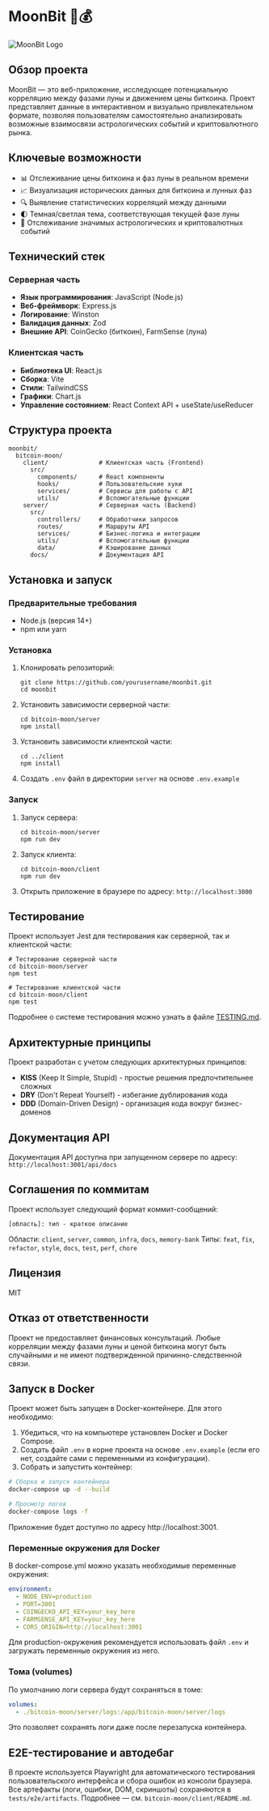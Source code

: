 # MoonBit 🌙💰

![MoonBit Logo](bitcoin-moon/client/public/bitcoin-moon-logo.png)

## Обзор проекта

MoonBit — это веб-приложение, исследующее потенциальную корреляцию между фазами луны и движением цены биткоина. Проект представляет данные в интерактивном и визуально привлекательном формате, позволяя пользователям самостоятельно анализировать возможные взаимосвязи астрологических событий и криптовалютного рынка.

## Ключевые возможности

- 📊 Отслеживание цены биткоина и фаз луны в реальном времени
- 📈 Визуализация исторических данных для биткоина и лунных фаз
- 🔍 Выявление статистических корреляций между данными
- 🌓 Темная/светлая тема, соответствующая текущей фазе луны
- 📅 Отслеживание значимых астрологических и криптовалютных событий

## Технический стек

### Серверная часть

- **Язык программирования**: JavaScript (Node.js)
- **Веб-фреймворк**: Express.js
- **Логирование**: Winston
- **Валидация данных**: Zod
- **Внешние API**: CoinGecko (биткоин), FarmSense (луна)

### Клиентская часть

- **Библиотека UI**: React.js
- **Сборка**: Vite
- **Стили**: TailwindCSS
- **Графики**: Chart.js
- **Управление состоянием**: React Context API + useState/useReducer

## Структура проекта

```
moonbit/
  bitcoin-moon/
    client/              # Клиентская часть (Frontend)
      src/
        components/      # React компоненты
        hooks/           # Пользовательские хуки
        services/        # Сервисы для работы с API
        utils/           # Вспомогательные функции
    server/              # Серверная часть (Backend)
      src/
        controllers/     # Обработчики запросов
        routes/          # Маршруты API
        services/        # Бизнес-логика и интеграции
        utils/           # Вспомогательные функции
        data/            # Кэширование данных
      docs/              # Документация API
```

## Установка и запуск

### Предварительные требования

- Node.js (версия 14+)
- npm или yarn

### Установка

1. Клонировать репозиторий:
   ```
   git clone https://github.com/yourusername/moonbit.git
   cd moonbit
   ```

2. Установить зависимости серверной части:
   ```
   cd bitcoin-moon/server
   npm install
   ```

3. Установить зависимости клиентской части:
   ```
   cd ../client
   npm install
   ```

4. Создать `.env` файл в директории `server` на основе `.env.example`

### Запуск

1. Запуск сервера:
   ```
   cd bitcoin-moon/server
   npm run dev
   ```

2. Запуск клиента:
   ```
   cd bitcoin-moon/client
   npm run dev
   ```

3. Открыть приложение в браузере по адресу: `http://localhost:3000`

## Тестирование

Проект использует Jest для тестирования как серверной, так и клиентской части:

```
# Тестирование серверной части
cd bitcoin-moon/server
npm test

# Тестирование клиентской части
cd bitcoin-moon/client
npm test
```

Подробнее о системе тестирования можно узнать в файле [TESTING.md](bitcoin-moon/TESTING.md).

## Архитектурные принципы

Проект разработан с учетом следующих архитектурных принципов:

- **KISS** (Keep It Simple, Stupid) - простые решения предпочтительнее сложных
- **DRY** (Don't Repeat Yourself) - избегание дублирования кода
- **DDD** (Domain-Driven Design) - организация кода вокруг бизнес-доменов

## Документация API

Документация API доступна при запущенном сервере по адресу: `http://localhost:3001/api/docs`

## Соглашения по коммитам

Проект использует следующий формат коммит-сообщений:
```
[область]: тип - краткое описание
```

Области: `client`, `server`, `common`, `infra`, `docs`, `memory-bank`
Типы: `feat`, `fix`, `refactor`, `style`, `docs`, `test`, `perf`, `chore`

## Лицензия

MIT

## Отказ от ответственности

Проект не предоставляет финансовых консультаций. Любые корреляции между фазами луны и ценой биткоина могут быть случайными и не имеют подтвержденной причинно-следственной связи.

## Запуск в Docker

Проект может быть запущен в Docker-контейнере. Для этого необходимо:

1. Убедиться, что на компьютере установлен Docker и Docker Compose.
2. Создать файл `.env` в корне проекта на основе `.env.example` (если его нет, создайте сами с переменными из конфигурации).
3. Собрать и запустить контейнер:

```bash
# Сборка и запуск контейнера
docker-compose up -d --build

# Просмотр логов
docker-compose logs -f
```

Приложение будет доступно по адресу http://localhost:3001.

### Переменные окружения для Docker

В docker-compose.yml можно указать необходимые переменные окружения:

```yaml
environment:
  - NODE_ENV=production
  - PORT=3001
  - COINGECKO_API_KEY=your_key_here
  - FARMSENSE_API_KEY=your_key_here
  - CORS_ORIGIN=http://localhost:3001
```

Для production-окружения рекомендуется использовать файл `.env` и загружать переменные окружения из него.

### Тома (volumes)

По умолчанию логи сервера будут сохраняться в томе:

```yaml
volumes:
  - ./bitcoin-moon/server/logs:/app/bitcoin-moon/server/logs
```

Это позволяет сохранять логи даже после перезапуска контейнера.

## E2E-тестирование и автодебаг

В проекте используется Playwright для автоматического тестирования пользовательского интерфейса и сбора ошибок из консоли браузера. Все артефакты (логи, ошибки, DOM, скриншоты) сохраняются в `tests/e2e/artifacts`. Подробнее — см. `bitcoin-moon/client/README.md`. 